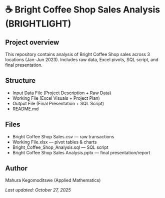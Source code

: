 # ☕ Bright Coffee Shop Sales Analysis (BRIGHTLIGHT)

## Project overview
This repository contains analysis of Bright Coffee Shop sales across 3 locations (Jan–Jun 2023). Includes raw data, Excel pivots, SQL script, and final presentation.

## Structure
- Input Data File (Project Description + Raw Data)
- Working File (Excel Visuals + Project Plan)
- Output File (Final Presentation + SQL Script)
- README.md

## Files
- Bright Coffee Shop Sales.csv — raw transactions
- Working File.xlsx — pivot tables & charts
- Bright_Coffee_Shop_Analysis.sql — SQL script
- Bright Coffee Shop Sales Analysis.pptx — final presentation/report

## Author
Mahura Kegomoditswe (Applied Mathematics)

_Last updated: October 27, 2025_
